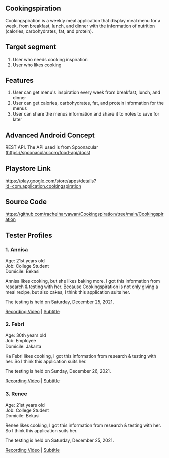 ## Cookingspiration

Cookingspiration is a weekly meal application that display meal menu for a week, from breakfast, lunch, and dinner 
with the information of nutrition (calories, carbohydrates, fat, and protein). 

## Target segment
1. User who needs cooking inspiration
2. User who likes cooking

## Features
1. User can get menu's inspiration every week from breakfast, lunch, and dinner
2. User can get calories, carbohydrates, fat, and protein information for the menus
3. User can share the menus information and share it to notes to save for later

## Advanced Android Concept
REST API. The API used is from Spoonacular (https://spoonacular.com/food-api/docs)

## Playstore Link
https://play.google.com/store/apps/details?id=com.application.cookingspiration

## Source Code
https://github.com/rachelharyawan/Cookingspiration/tree/main/Cookingspiration

## Tester Profiles

### 1. Annisa
Age: 21st years old
<br>Job: College Student
<br>Domicile: Bekasi

Annisa likes cooking, but she likes baking more. I got this information from research & testing with her. Because Cookingspiration is not only giving a meal recipe, but also cakes, I think this application suits her.

The testing is held on Saturday, December 25, 2021.

<a href="https://youtu.be/HfZpmaeGNwU">Recording Video</a> | <a href="https://github.com/rachelharyawan/Cookingspiration/blob/main/User%20Research/subtitle_annisa.srt">Subtitle</a>
  
### 2. Febri
Age: 30th years old
<br>Job: Employee
<br>Domicile: Jakarta

Ka Febri likes cooking, I got this information from research & testing with her. So I think this application suits her.
  
The testing is held on Sunday, December 26, 2021.

<a href="https://youtu.be/z-xAod0n95g">Recording Video</a> | <a href="https://github.com/rachelharyawan/Cookingspiration/blob/main/User%20Research/subtitle_kakfebri.srt">Subtitle</a>

### 3. Renee
Age: 21st years old
<br>Job: College Student
<br>Domicile: Bekasi

Renee likes cooking, I got this information from research & testing with her. So I think this application suits her.
  
The testing is held on Saturday, December 25, 2021.

<a href="https://youtu.be/dcBEjBOqyzs">Recording Video</a> | <a href="https://github.com/rachelharyawan/Cookingspiration/blob/main/User%20Research/subtitle_renee.srt">Subtitle</a>
